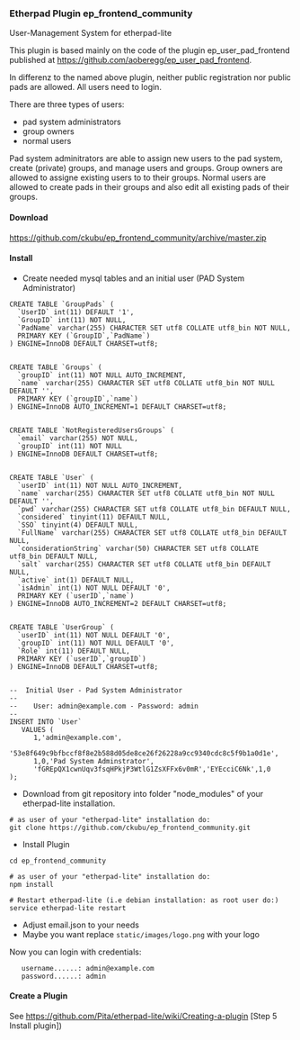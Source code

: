 
### Etherpad Plugin ep_frontend_community


User-Management System for etherpad-lite

This plugin is based mainly on the code of the plugin ep_user_pad_frontend published at https://github.com/aoberegg/ep_user_pad_frontend.

In differenz to the named above plugin, neither public registration nor public pads are allowed. All users need to login.


There are three types of users:
* pad system administrators
* group owners
* normal users

Pad system adminitrators are able to assign new users to the pad system, create (private) groups, and manage users and groups. Group owners are allowed to assigne existing users to to their groups. Normal users are allowed to create pads in their groups and also edit all existing pads of their groups.


#### Download
https://github.com/ckubu/ep_frontend_community/archive/master.zip


#### Install
* Create needed mysql tables and an initial user (PAD System Administrator)
```
CREATE TABLE `GroupPads` (
  `UserID` int(11) DEFAULT '1',
  `GroupID` int(11) NOT NULL,
  `PadName` varchar(255) CHARACTER SET utf8 COLLATE utf8_bin NOT NULL,
  PRIMARY KEY (`GroupID`,`PadName`)
) ENGINE=InnoDB DEFAULT CHARSET=utf8;


CREATE TABLE `Groups` (
  `groupID` int(11) NOT NULL AUTO_INCREMENT,
  `name` varchar(255) CHARACTER SET utf8 COLLATE utf8_bin NOT NULL DEFAULT '',
  PRIMARY KEY (`groupID`,`name`)
) ENGINE=InnoDB AUTO_INCREMENT=1 DEFAULT CHARSET=utf8;


CREATE TABLE `NotRegisteredUsersGroups` (
  `email` varchar(255) NOT NULL,
  `groupID` int(11) NOT NULL
) ENGINE=InnoDB DEFAULT CHARSET=utf8;


CREATE TABLE `User` (
  `userID` int(11) NOT NULL AUTO_INCREMENT,
  `name` varchar(255) CHARACTER SET utf8 COLLATE utf8_bin NOT NULL DEFAULT '',
  `pwd` varchar(255) CHARACTER SET utf8 COLLATE utf8_bin DEFAULT NULL,
  `considered` tinyint(11) DEFAULT NULL,
  `SSO` tinyint(4) DEFAULT NULL,
  `FullName` varchar(255) CHARACTER SET utf8 COLLATE utf8_bin DEFAULT NULL,
  `considerationString` varchar(50) CHARACTER SET utf8 COLLATE utf8_bin DEFAULT NULL,
  `salt` varchar(255) CHARACTER SET utf8 COLLATE utf8_bin DEFAULT NULL,
  `active` int(1) DEFAULT NULL,
  `isAdmin` int(1) NOT NULL DEFAULT '0',
  PRIMARY KEY (`userID`,`name`)
) ENGINE=InnoDB AUTO_INCREMENT=2 DEFAULT CHARSET=utf8;


CREATE TABLE `UserGroup` (
  `userID` int(11) NOT NULL DEFAULT '0',
  `groupID` int(11) NOT NULL DEFAULT '0',
  `Role` int(11) DEFAULT NULL,
  PRIMARY KEY (`userID`,`groupID`)
) ENGINE=InnoDB DEFAULT CHARSET=utf8;


--  Initial User - Pad System Administrator
--
--    User: admin@example.com - Password: admin
--
INSERT INTO `User` 
   VALUES (
      1,'admin@example.com',
      '53e8f649c9bfbccf8f8e2b588d05de8ce26f26228a9cc9340cdc8c5f9b1a0d1e',
      1,0,'Pad System Adminstrator',
      'fGREpQX1cwnUqv3fsqHPkjP3WtlG1ZsXFFx6v0mR','EYEcciC6Nk',1,0
);
```

* Download from git repository into folder "node_modules" of your etherpad-lite installation.
```
# as user of your "etherpad-lite" installation do:
git clone https://github.com/ckubu/ep_frontend_community.git
```

* Install Plugin 
```
cd ep_frontend_community

# as user of your "etherpad-lite" installation do:
npm install

# Restart etherpad-lite (i.e debian installation: as root user do:)
service etherpad-lite restart
```
* Adjust email.json to your needs
* Maybe you want replace `static/images/logo.png` with your logo

Now you can login with credentials:
```
   username......: admin@example.com
   password......: admin
```


#### Create a Plugin
See https://github.com/Pita/etherpad-lite/wiki/Creating-a-plugin   [Step 5 Install plugin])
